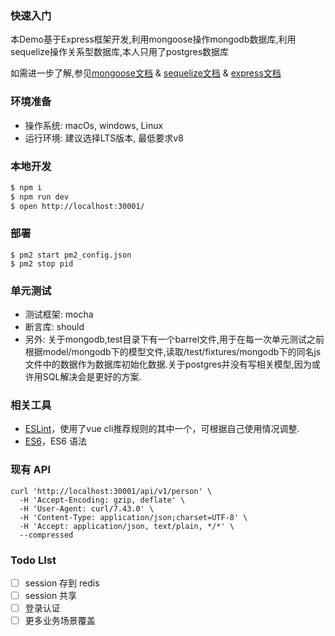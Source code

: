 ### 快速入门
本Demo基于Express框架开发,利用mongoose操作mongodb数据库,利用sequelize操作关系型数据库,本人只用了postgres数据库

如需进一步了解,参见[mongoose文档](http://mongoosejs.com/docs/guide.html) & [sequelize文档](http://docs.sequelizejs.com/) & [express文档](http://expressjs.com/zh-cn/)

### 环境准备
- 操作系统: macOs, windows, Linux
- 运行环境: 建议选择LTS版本, 最低要求v8

### 本地开发
```bash
$ npm i
$ npm run dev
$ open http://localhost:30001/
```

### 部署
```shell
$ pm2 start pm2_config.json
$ pm2 stop pid
```

### 单元测试
- 测试框架: mocha
- 断言库: should
- 另外: 关于mongodb,test目录下有一个barrel文件,用于在每一次单元测试之前根据model/mongodb下的模型文件,读取/test/fixtures/mongodb下的同名js文件中的数据作为数据库初始化数据.关于postgres并没有写相关模型,因为或许用SQL解决会是更好的方案.

### 相关工具
* [ESLint](http://eslint.cn/docs/rules/)，使用了vue cli推荐规则的其中一个，可根据自己使用情况调整.
* [ES6](http://es6.ruanyifeng.com/)，ES6 语法

### 现有 API

```shell
curl 'http://localhost:30001/api/v1/person' \
  -H 'Accept-Encoding: gzip, deflate' \
  -H 'User-Agent: curl/7.43.0' \
  -H 'Content-Type: application/json;charset=UTF-8' \
  -H 'Accept: application/json, text/plain, */*' \
  --compressed
```

### Todo LIst

* [ ] session 存到 redis
* [ ] session 共享
* [ ] 登录认证
* [ ] 更多业务场景覆盖